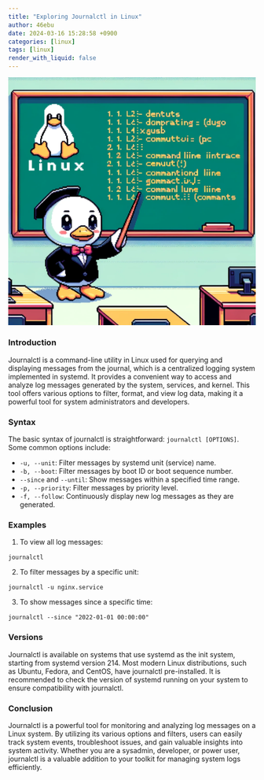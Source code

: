 ```yaml
---
title: "Exploring Journalctl in Linux"
author: 46ebu
date: 2024-03-16 15:28:58 +0900
categories: [linux]
tags: [linux]
render_with_liquid: false
---
```


![Intro](/assets/img/post/linux.png)
### Introduction
Journalctl is a command-line utility in Linux used for querying and displaying messages from the journal, which is a centralized logging system implemented in systemd. It provides a convenient way to access and analyze log messages generated by the system, services, and kernel. This tool offers various options to filter, format, and view log data, making it a powerful tool for system administrators and developers.

### Syntax
The basic syntax of journalctl is straightforward: `journalctl [OPTIONS]`. Some common options include:
- `-u, --unit`: Filter messages by systemd unit (service) name.
- `-b, --boot`: Filter messages by boot ID or boot sequence number.
- `--since` and `--until`: Show messages within a specified time range.
- `-p, --priority`: Filter messages by priority level.
- `-f, --follow`: Continuously display new log messages as they are generated.

### Examples
1. To view all log messages:
```
journalctl
```
2. To filter messages by a specific unit:
```
journalctl -u nginx.service
```
3. To show messages since a specific time:
```
journalctl --since "2022-01-01 00:00:00"
```

### Versions
Journalctl is available on systems that use systemd as the init system, starting from systemd version 214. Most modern Linux distributions, such as Ubuntu, Fedora, and CentOS, have journalctl pre-installed. It is recommended to check the version of systemd running on your system to ensure compatibility with journalctl.

### Conclusion
Journalctl is a powerful tool for monitoring and analyzing log messages on a Linux system. By utilizing its various options and filters, users can easily track system events, troubleshoot issues, and gain valuable insights into system activity. Whether you are a sysadmin, developer, or power user, journalctl is a valuable addition to your toolkit for managing system logs efficiently.